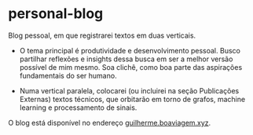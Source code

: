 # personal-blog
Blog pessoal, em que registrarei textos em duas verticais.

- O tema principal é produtividade e desenvolvimento pessoal. Busco partilhar reflexões e insights dessa busca em ser a melhor versão possível de mim mesmo. Soa clichê, como boa parte das aspirações fundamentais do ser humano.

- Numa vertical paralela, colocarei (ou incluirei na seção Publicações Externas) textos técnicos, que orbitarão em torno de grafos, machine learning e processamento de sinais.

O blog está disponível no endereço [guilherme.boaviagem.xyz](https://guilherme.boaviagem.xyz).
